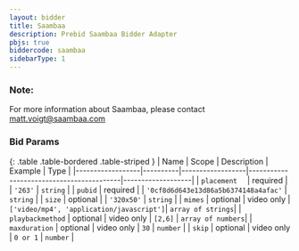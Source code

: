 ```yaml
---
layout: bidder
title: Saambaa
description: Prebid Saambaa Bidder Adapter
pbjs: true
biddercode: saambaa
sidebarType: 1
---
```


### Note:
For more information about Saambaa, please contact matt.voigt@saambaa.com

### Bid Params

{: .table .table-bordered .table-striped }
| Name             | Scope    | Description      | Example                                  | Type              |
|------------------|----------|------------------|------------------------------------------|-------------------|
| `placement  `    | required |                  | `'263'`                                  | `string`          |
| `pubid`          | required |                  | `'0cf8d6d643e13d86a5b6374148a4afac'`     | `string`          |
| `size`           | optional |                  | `'320x50'`                              | `string`          |
| `mimes`          | optional |  video only      | `['video/mp4', 'application/javascript']`| `array of strings`|
| `playbackmethod` | optional |  video only      | `[2,6]`                                  | `array of numbers`|
| `maxduration`    | optional |  video only      | `30`                                     | `number`          |
| `skip`           | optional |  video only      | `0 or 1`                                 | `number`          |
